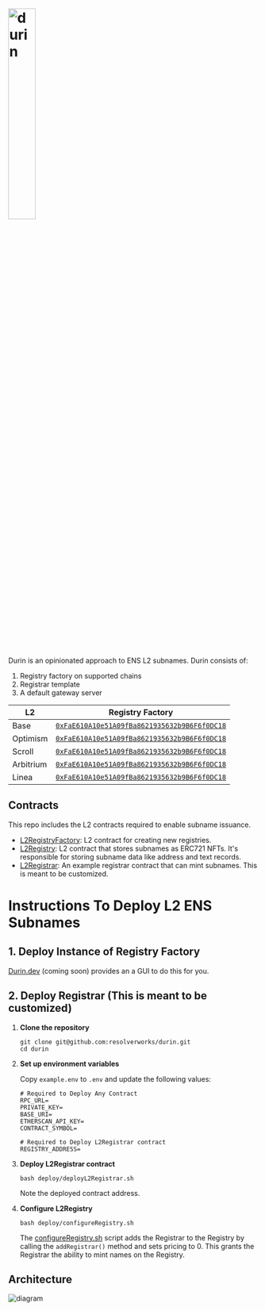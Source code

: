 # <img src="https://github.com/user-attachments/assets/4f01ef6e-3c1e-4201-83db-fac4b383a3b0" alt="durin" width="33%">

Durin is an opinionated approach to ENS L2 subnames. Durin consists of:

1. Registry factory on supported chains
2. Registrar template
3. A default gateway server

| L2        | Registry Factory                                                                                                                   |
| --------- | ---------------------------------------------------------------------------------------------------------------------------------- |
| Base      | [`0xFaE610A10e51A09fBa8621935632b9B6F6f0DC18`](https://basescan.org/address/0xfae610a10e51a09fba8621935632b9b6f6f0dc18)            |
| Optimism  | [`0xFaE610A10e51A09fBa8621935632b9B6F6f0DC18`](https://optimistic.etherscan.io/address/0xfae610a10e51a09fba8621935632b9b6f6f0dc18) |
| Scroll    | [`0xFaE610A10e51A09fBa8621935632b9B6F6f0DC18`](https://scrollscan.com/address/0xfae610a10e51a09fba8621935632b9b6f6f0dc18)          |
| Arbitrium | [`0xFaE610A10e51A09fBa8621935632b9B6F6f0DC18`](https://arbiscan.io/address/0xfae610a10e51a09fba8621935632b9b6f6f0dc18)             |
| Linea     | [`0xFaE610A10e51A09fBa8621935632b9B6F6f0DC18`](https://lineascan.build/address/0xfae610a10e51a09fba8621935632b9b6f6f0dc18)         |

## Contracts

This repo includes the L2 contracts required to enable subname issuance.

- [L2RegistryFactory](./src/L2RegistryFactory.sol): L2 contract for creating new registries.
- [L2Registry](./src/L2Registry.sol): L2 contract that stores subnames as ERC721 NFTs.
  It's responsible for storing subname data like address and text records.
- [L2Registrar](./src/L2Registrar.sol): An example registrar contract that can mint subnames. This is meant to be customized.

# Instructions To Deploy L2 ENS Subnames

## 1. Deploy Instance of Registry Factory

[Durin.dev](https://durin.dev/) (coming soon) provides an a GUI to do this for you.

## 2. Deploy Registrar (This is meant to be customized)

1. **Clone the repository**

   ```shell
   git clone git@github.com:resolverworks/durin.git
   cd durin
   ```

2. **Set up environment variables**

   Copy `example.env` to `.env` and update the following values:

   ```env
   # Required to Deploy Any Contract
   RPC_URL=
   PRIVATE_KEY=
   BASE_URI=
   ETHERSCAN_API_KEY=
   CONTRACT_SYMBOL=

   # Required to Deploy L2Registrar contract
   REGISTRY_ADDRESS=
   ```

3. **Deploy L2Registrar contract**

   ```shell
   bash deploy/deployL2Registrar.sh
   ```

   Note the deployed contract address.

4. **Configure L2Registry**

   ```shell
   bash deploy/configureRegistry.sh
   ```

   The [configureRegistry.sh](https://github.com/resolverworks/durin/blob/main/deploy/configureRegistry.sh) script adds the Registrar to the Registry by calling the `addRegistrar()` method and sets pricing to 0. This grants the Registrar the ability to mint names on the Registry.

## Architecture

![diagram](https://github.com/user-attachments/assets/0ce15738-8689-4177-9efb-8bbc05d7404a)
